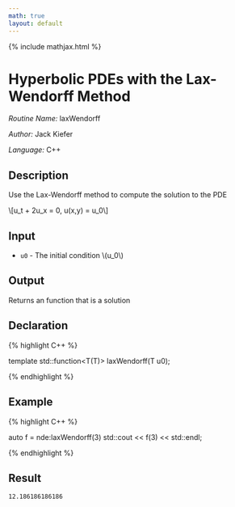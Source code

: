 ```yaml
---
math: true
layout: default
---
```


{% include mathjax.html %}


# Hyperbolic PDEs with the Lax-Wendorff Method

*Routine Name:* laxWendorff

*Author:* Jack Kiefer

*Language:* C++

## Description

Use the Lax-Wendorff method to compute the solution to the PDE

\\[u_t + 2u_x = 0, u(x,y) = u_0\\]

## Input

* ``u0`` - The initial condition \\(u_0\\)

## Output 

Returns an function that is a solution

## Declaration

{% highlight C++ %}

template <typename T>
std::function<T(T)> laxWendorff(T u0);

{% endhighlight %}

## Example

{% highlight C++ %}

auto f = nde:laxWendorff(3)
std::cout << f(3) << std::endl;

{% endhighlight %}

## Result
```
12.186186186186
```
